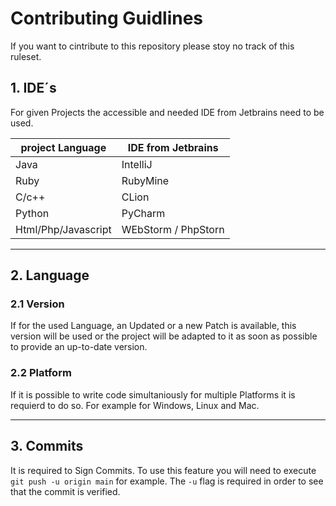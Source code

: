 # Contributing Guidlines

If you want to cintribute to this repository please stoy no track of this ruleset.

## 1. IDE´s

For given Projects the accessible and needed IDE from Jetbrains need to be used.

| project Language    | IDE from Jetbrains  |
| ------------------- | ------------------- |
| Java                | IntelliJ            |
| Ruby                | RubyMine            |
| C/c++               | CLion               |
| Python              | PyCharm             |
| Html/Php/Javascript | WEbStorm / PhpStorn |

---

## 2. Language

### 2.1 Version

If for the used Language, an Updated or a new Patch is available, this version will be used or the project will be adapted
to it as soon as possible to provide an up-to-date version.

### 2.2 Platform

If it is possible to write code simultaniously for multiple Platforms it is requierd to do so.
For example for Windows, Linux and Mac.

---

## 3. Commits

It is required to Sign Commits.
To use this feature you will need to execute `git push -u origin main` for example.
The `-u` flag is required in order to see that the commit is verified.
